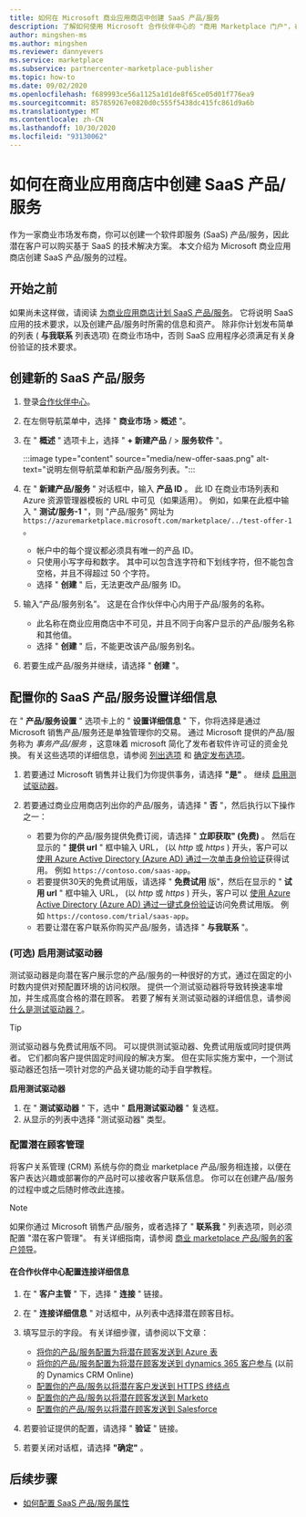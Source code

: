 ```yaml
---
title: 如何在 Microsoft 商业应用商店中创建 SaaS 产品/服务
description: 了解如何使用 Microsoft 合作伙伴中心的 "商用 Marketplace 门户"，在 Microsoft AppSource、Azure Marketplace 或通过云解决方案提供商 (CSP) 程序中创建新的软件即服务 (SaaS) 产品/服务。
author: mingshen-ms
ms.author: mingshen
ms.reviewer: dannyevers
ms.service: marketplace
ms.subservice: partnercenter-marketplace-publisher
ms.topic: how-to
ms.date: 09/02/2020
ms.openlocfilehash: f689993ce56a1125a1d1de8f65ce05d01f776ea9
ms.sourcegitcommit: 857859267e0820d0c555f5438dc415fc861d9a6b
ms.translationtype: MT
ms.contentlocale: zh-CN
ms.lasthandoff: 10/30/2020
ms.locfileid: "93130062"
---
```

# <a name="how-to-create-a-saas-offer-in-the-commercial-marketplace"></a>如何在商业应用商店中创建 SaaS 产品/服务

作为一家商业市场发布商，你可以创建一个软件即服务 (SaaS) 产品/服务，因此潜在客户可以购买基于 SaaS 的技术解决方案。 本文介绍为 Microsoft 商业应用商店创建 SaaS 产品/服务的过程。

## <a name="before-you-begin"></a>开始之前

如果尚未这样做，请阅读 [为商业应用商店计划 SaaS 产品/服务](plan-saas-offer.md)。 它将说明 SaaS 应用的技术要求，以及创建产品/服务时所需的信息和资产。 除非你计划发布简单的列表 ( **与我联系** 列表选项) 在商业市场中，否则 SaaS 应用程序必须满足有关身份验证的技术要求。

## <a name="create-a-new-saas-offer"></a>创建新的 SaaS 产品/服务

1. 登录[合作伙伴中心](https://partner.microsoft.com/dashboard/home)。
1. 在左侧导航菜单中，选择 " **商业市场**  >  **概述** "。
1. 在 " **概述** " 选项卡上，选择 " **+ 新建产品** /  >  **服务软件** "。

   :::image type="content" source="media/new-offer-saas.png" alt-text="说明左侧导航菜单和新产品/服务列表。&quot;:::

1. 在 &quot; **新建产品/服务** &quot; 对话框中，输入 **产品 ID** 。 此 ID 在商业市场列表和 Azure 资源管理器模板的 URL 中可见（如果适用）。 例如，如果在此框中输入 &quot; **测试/服务-1** &quot;，则 &quot;产品/服务&quot; 网址为 `https://azuremarketplace.microsoft.com/marketplace/../test-offer-1` 。
   + 帐户中的每个提议都必须具有唯一的产品 ID。
   + 只使用小写字母和数字。 其中可以包含连字符和下划线字符，但不能包含空格，并且不得超过 50 个字符。
   + 选择 &quot; **创建** &quot; 后，无法更改产品/服务 ID。

1. 输入“产品/服务别名”。 这是在合作伙伴中心内用于产品/服务的名称。

   + 此名称在商业应用商店中不可见，并且不同于向客户显示的产品/服务名称和其他值。
   + 选择 &quot; **创建** &quot; 后，不能更改该产品/服务别名。
1. 若要生成产品/服务并继续，请选择 " **创建** "。

## <a name="configure-your-saas-offer-setup-details"></a>配置你的 SaaS 产品/服务设置详细信息

在 " **产品/服务设置** " 选项卡上的 " **设置详细信息** " 下，你将选择是通过 Microsoft 销售产品/服务还是单独管理你的交易。 通过 Microsoft 提供的产品/服务称为 _事务产品/服务_ ，这意味着 microsoft 简化了发布者软件许可证的资金兑换。 有关这些选项的详细信息，请参阅 [列出选项](plan-saas-offer.md#listing-options) 和 [确定发布选项](determine-your-listing-type.md)。

1. 若要通过 Microsoft 销售并让我们为你提供事务，请选择 **"是"** 。 继续 [启用测试驱动器](#enable-a-test-drive-optional)。

1. 若要通过商业应用商店列出你的产品/服务，请选择 " **否** "，然后执行以下操作之一：
   + 若要为你的产品/服务提供免费订阅，请选择 " **立即获取" (免费)** 。 然后在显示的 " **提供 url** " 框中输入 URL， (以 *http* 或 *https* ) 开头，客户可以 [使用 Azure Active Directory (Azure AD) 通过一次单击身份验证](azure-ad-saas.md)获得试用。 例如 `https://contoso.com/saas-app`。
   + 若要提供30天的免费试用版，请选择 " **免费试用** 版"，然后在显示的 " **试用 url** " 框中输入 URL， (以 *http* 或 *https* ) 开头，客户可以 [使用 Azure Active Directory (Azure AD) 通过一键式身份验证](azure-ad-saas.md)访问免费试用版。 例如 `https://contoso.com/trial/saas-app`。
   + 若要让潜在客户联系你购买产品/服务，请选择 " **与我联系** "。

### <a name="enable-a-test-drive-optional"></a> (可选) 启用测试驱动器

测试驱动器是向潜在客户展示您的产品/服务的一种很好的方式，通过在固定的小时数内提供对预配置环境的访问权限。 提供一个测试驱动器将导致转换速率增加，并生成高度合格的潜在顾客。 若要了解有关测试驱动器的详细信息，请参阅 [什么是测试驱动器？](./what-is-test-drive.md)。

> [!TIP]
> 测试驱动器与免费试用版不同。 可以提供测试驱动器、免费试用版或同时提供两者。 它们都向客户提供固定时间段的解决方案。 但在实际实施方案中，一个测试驱动器还包括一项针对您的产品关键功能的动手自学教程。

**启用测试驱动器**
1.  在 " **测试驱动器** " 下，选中 " **启用测试驱动器** " 复选框。
1.  从显示的列表中选择 "测试驱动器" 类型。

### <a name="configure-lead-management"></a>配置潜在顾客管理

将客户关系管理 (CRM) 系统与你的商业 marketplace 产品/服务相连接，以便在客户表达兴趣或部署你的产品时可以接收客户联系信息。 你可以在创建产品/服务的过程中或之后随时修改此连接。

> [!NOTE]
> 如果你通过 Microsoft 销售产品/服务，或者选择了 " **联系我** " 列表选项，则必须配置 "潜在客户管理"。 有关详细指南，请参阅 [商业 marketplace 产品/服务的客户领导](partner-center-portal/commercial-marketplace-get-customer-leads.md)。

#### <a name="to-configure-the-connection-details-in-partner-center"></a>在合作伙伴中心配置连接详细信息

1.  在 " **客户主管** " 下，选择 " **连接** " 链接。
1. 在 " **连接详细信息** " 对话框中，从列表中选择潜在顾客目标。
1. 填写显示的字段。 有关详细步骤，请参阅以下文章：

   - [将你的产品/服务配置为将潜在顾客发送到 Azure 表](./partner-center-portal/commercial-marketplace-lead-management-instructions-azure-table.md#configure-your-offer-to-send-leads-to-the-azure-table)
   - [将你的产品/服务配置为将潜在顾客发送到 dynamics 365 客户参与](./partner-center-portal/commercial-marketplace-lead-management-instructions-dynamics.md#configure-your-offer-to-send-leads-to-dynamics-365-customer-engagement) (以前的 Dynamics CRM Online) 
   - [配置你的产品/服务以将潜在客户发送到 HTTPS 终结点](./partner-center-portal/commercial-marketplace-lead-management-instructions-https.md#configure-your-offer-to-send-leads-to-the-https-endpoint)
   - [配置你的产品/服务以将潜在顾客发送到 Marketo](./partner-center-portal/commercial-marketplace-lead-management-instructions-marketo.md#configure-your-offer-to-send-leads-to-marketo)
   - [配置你的产品/服务以将潜在顾客发送到 Salesforce](./partner-center-portal/commercial-marketplace-lead-management-instructions-salesforce.md#configure-your-offer-to-send-leads-to-salesforce)

1. 若要验证提供的配置，请选择 " **验证** " 链接。
1. 若要关闭对话框，请选择 **"确定"** 。

## <a name="next-steps"></a>后续步骤

- [如何配置 SaaS 产品/服务属性](create-new-saas-offer-properties.md)